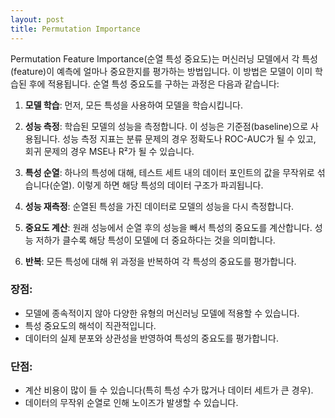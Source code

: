 ```yaml
---
layout: post
title: Permutation Importance
---
```


Permutation Feature Importance(순열 특성 중요도)는 머신러닝 모델에서 각 특성(feature)이 예측에 얼마나 중요한지를 평가하는 방법입니다. 이 방법은 모델이 이미 학습된 후에 적용됩니다. 순열 특성 중요도를 구하는 과정은 다음과 같습니다:

1. **모델 학습**: 먼저, 모든 특성을 사용하여 모델을 학습시킵니다.
    
2. **성능 측정**: 학습된 모델의 성능을 측정합니다. 이 성능은 기준점(baseline)으로 사용됩니다. 성능 측정 지표는 분류 문제의 경우 정확도나 ROC-AUC가 될 수 있고, 회귀 문제의 경우 MSE나 R²가 될 수 있습니다.
    
3. **특성 순열**: 하나의 특성에 대해, 테스트 세트 내의 데이터 포인트의 값을 무작위로 섞습니다(순열). 이렇게 하면 해당 특성의 데이터 구조가 파괴됩니다.
    
4. **성능 재측정**: 순열된 특성을 가진 데이터로 모델의 성능을 다시 측정합니다.
    
5. **중요도 계산**: 원래 성능에서 순열 후의 성능을 빼서 특성의 중요도를 계산합니다. 성능 저하가 클수록 해당 특성이 모델에 더 중요하다는 것을 의미합니다.
    
6. **반복**: 모든 특성에 대해 위 과정을 반복하여 각 특성의 중요도를 평가합니다.
    

### 장점:

- 모델에 종속적이지 않아 다양한 유형의 머신러닝 모델에 적용할 수 있습니다.
- 특성 중요도의 해석이 직관적입니다.
- 데이터의 실제 분포와 상관성을 반영하여 특성의 중요도를 평가합니다.

### 단점:

- 계산 비용이 많이 들 수 있습니다(특히 특성 수가 많거나 데이터 세트가 큰 경우).
- 데이터의 무작위 순열로 인해 노이즈가 발생할 수 있습니다.